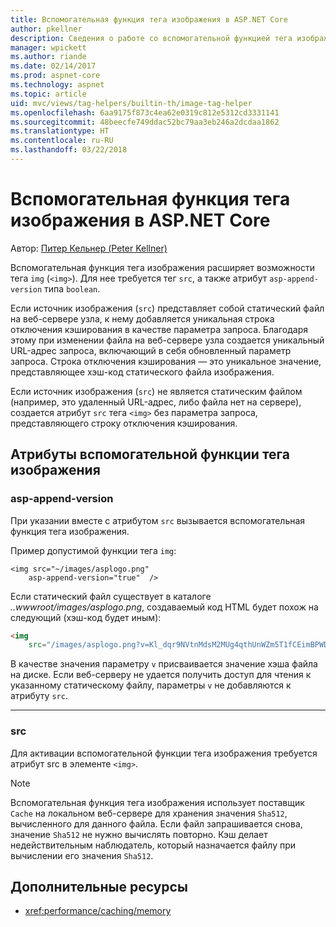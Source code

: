 ```yaml
---
title: Вспомогательная функция тега изображения в ASP.NET Core
author: pkellner
description: Сведения о работе со вспомогательной функцией тега изображения
manager: wpickett
ms.author: riande
ms.date: 02/14/2017
ms.prod: aspnet-core
ms.technology: aspnet
ms.topic: article
uid: mvc/views/tag-helpers/builtin-th/image-tag-helper
ms.openlocfilehash: 6aa9175f873c4ea62e0319c812e5312cd3331141
ms.sourcegitcommit: 48beecfe749ddac52bc79aa3eb246a2dcdaa1862
ms.translationtype: HT
ms.contentlocale: ru-RU
ms.lasthandoff: 03/22/2018
---
```

# <a name="image-tag-helper-in-aspnet-core"></a>Вспомогательная функция тега изображения в ASP.NET Core

Автор: [Питер Кельнер (Peter Kellner)](http://peterkellner.net) 

Вспомогательная функция тега изображения расширяет возможности тега `img` (`<img>`). Для нее требуется тег `src`, а также атрибут `asp-append-version` типа `boolean`.

Если источник изображения (`src`) представляет собой статический файл на веб-сервере узла, к нему добавляется уникальная строка отключения кэширования в качестве параметра запроса. Благодаря этому при изменении файла на веб-сервере узла создается уникальный URL-адрес запроса, включающий в себя обновленный параметр запроса. Строка отключения кэширования — это уникальное значение, представляющее хэш-код статического файла изображения.

Если источник изображения (`src`) не является статическим файлом (например, это удаленный URL-адрес, либо файла нет на сервере), создается атрибут `src` тега `<img>` без параметра запроса, представляющего строку отключения кэширования.

## <a name="image-tag-helper-attributes"></a>Атрибуты вспомогательной функции тега изображения


### <a name="asp-append-version"></a>asp-append-version

При указании вместе с атрибутом `src` вызывается вспомогательная функция тега изображения.

Пример допустимой функции тега `img`:

```cshtml
<img src="~/images/asplogo.png" 
    asp-append-version="true"  />
```

Если статический файл существует в каталоге *..wwwroot/images/asplogo.png*, создаваемый код HTML будет похож на следующий (хэш-код будет иным):

```html
<img 
    src="/images/asplogo.png?v=Kl_dqr9NVtnMdsM2MUg4qthUnWZm5T1fCEimBPWDNgM"/>
```

В качестве значения параметру `v` присваивается значение хэша файла на диске. Если веб-серверу не удается получить доступ для чтения к указанному статическому файлу, параметры `v` не добавляются к атрибуту `src`.

- - -

### <a name="src"></a>src

Для активации вспомогательной функции тега изображения требуется атрибут src в элементе `<img>`. 

> [!NOTE]
> Вспомогательная функция тега изображения использует поставщик `Cache` на локальном веб-сервере для хранения значения `Sha512`, вычисленного для данного файла. Если файл запрашивается снова, значение `Sha512` не нужно вычислять повторно. Кэш делает недействительным наблюдатель, который назначается файлу при вычислении его значения `Sha512`.

## <a name="additional-resources"></a>Дополнительные ресурсы

* <xref:performance/caching/memory>
